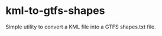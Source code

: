 kml-to-gtfs-shapes
==================

Simple utility to convert a KML file into a GTFS shapes.txt file.
